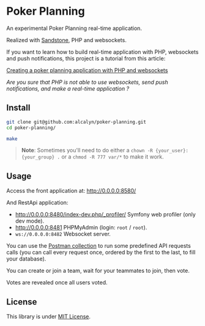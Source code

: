 Poker Planning
==============

An experimental Poker Planning real-time application.

Realized with [Sandstone](https://github.com/eole-io/sandstone-edition), PHP and websockets.

If you want to learn how to build real-time application with PHP,
websockets and push notifications, this project is a tutorial from this article:

[Creating a poker planning application with PHP and websockets](https://alcalyn.github.io/poker-planning-php-websockets/)

*Are you sure that PHP is not able to use websockets, send push notifications, and make a real-time application ?*


## Install

``` bash
git clone git@github.com:alcalyn/poker-planning.git
cd poker-planning/

make
```

> **Note**: Sometimes you'll need to do either a
> `chown -R {your_user}:{your_group} .`
> or a
> `chmod -R 777 var/*`
> to make it work.


## Usage

Access the front application at: http://0.0.0.0:8580/

And RestApi application:

 - http://0.0.0.0:8480/index-dev.php/_profiler/ Symfony web profiler (only dev mode).
 - http://0.0.0.0:8481 PHPMyAdmin (login: `root` / `root`).
 - `ws://0.0.0.0:8482` Websocket server.

You can use the [Postman collection](poker-planning-postman-collection.json)
to run some predefined API requests calls
(you can call every request once, ordered by the first to the last, to fill your database).

You can create or join a team, wait for your teammates to join, then vote.

Votes are revealed once all users voted.


## License

This library is under [MIT License](LICENSE).
